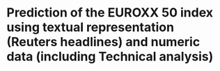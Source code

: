 # Prediction of the EUROXX 50 index using textual representation (Reuters headlines) and numeric data (including Technical analysis)
 
